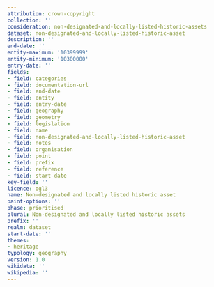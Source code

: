 ```yaml
---
attribution: crown-copyright
collection: ''
consideration: non-designated-and-locally-listed-historic-assets
dataset: non-designated-and-locally-listed-historic-asset
description: ''
end-date: ''
entity-maximum: '10399999'
entity-minimum: '10300000'
entry-date: ''
fields:
- field: categories
- field: documentation-url
- field: end-date
- field: entity
- field: entry-date
- field: geography
- field: geometry
- field: legislation
- field: name
- field: non-designated-and-locally-listed-historic-asset
- field: notes
- field: organisation
- field: point
- field: prefix
- field: reference
- field: start-date
key-field: ''
licence: ogl3
name: Non-designated and locally listed historic asset
paint-options: ''
phase: prioritised
plural: Non-designated and locally listed historic assets
prefix: ''
realm: dataset
start-date: ''
themes:
- heritage
typology: geography
version: 1.0
wikidata: ''
wikipedia: ''
---
```

